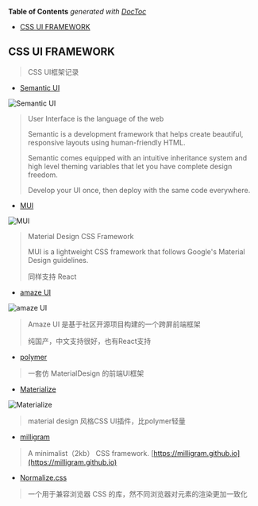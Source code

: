 <!-- START doctoc generated TOC please keep comment here to allow auto update -->
<!-- DON'T EDIT THIS SECTION, INSTEAD RE-RUN doctoc TO UPDATE -->
**Table of Contents**  *generated with [DocToc](https://github.com/thlorenz/doctoc)*

- [CSS UI FRAMEWORK](#css-ui-framework)

<!-- END doctoc generated TOC please keep comment here to allow auto update -->

## CSS UI FRAMEWORK

> CSS UI框架记录

- [Semantic UI](http://semantic-ui.com/)

![Semantic UI](https://camo.githubusercontent.com/fd37a36efc5d224a678609ae94405139399e0fd3/687474703a2f2f7777772e73656d616e7469632d75692e636f6d2f696d616765732f6c6f676f2e706e67)

> User Interface is the language of the web
>
> Semantic is a development framework that helps create beautiful, responsive layouts using human-friendly HTML.
>
> Semantic comes equipped with an intuitive inheritance system and high level theming variables that let you have complete design freedom.
>
> Develop your UI once, then deploy with the same code everywhere.

- [MUI](https://www.muicss.com/)

![MUI](https://camo.githubusercontent.com/4416fb15c39b3d51468fbadce39aa04fafb96032/68747470733a2f2f7777772e6d75696373732e636f6d2f7374617469632f66617669636f6e732f69636f6e2d313932783139322e706e67)

> Material Design CSS Framework
>
> MUI is a lightweight CSS framework that follows Google's Material Design guidelines.
>
> 同样支持 React

- [amaze UI](http://amazeui.org/)

![amaze UI](https://raw.githubusercontent.com/allmobilize/amazeui/master/vendor/amazeui/amazeui-b.png)

> Amaze UI 是基于社区开源项目构建的一个跨屏前端框架
>
> 纯国产，中文支持很好，也有React支持

- [polymer](https://elements.polymer-project.org/)

> 一套仿 MaterialDesign 的前端UI框架

- [Materialize](http://materializecss.com/)

![Materialize](https://camo.githubusercontent.com/4649c8978620e21388d1170b30a9f355d80ae713/68747470733a2f2f7261772e6769746875622e636f6d2f646f6766616c6f2f6d6174657269616c697a652f6d61737465722f696d616765732f6d6174657269616c697a652e676966)

> material design 风格CSS UI插件，比polymer轻量

- [milligram](https://github.com/milligram/milligram)

> A minimalist（2kb） CSS framework. [https://milligram.github.io](https://milligram.github.io)

- [Normalize.css](http://necolas.github.io/normalize.css/)

> 一个用于兼容浏览器 CSS 的库，然不同浏览器对元素的渲染更加一致化
